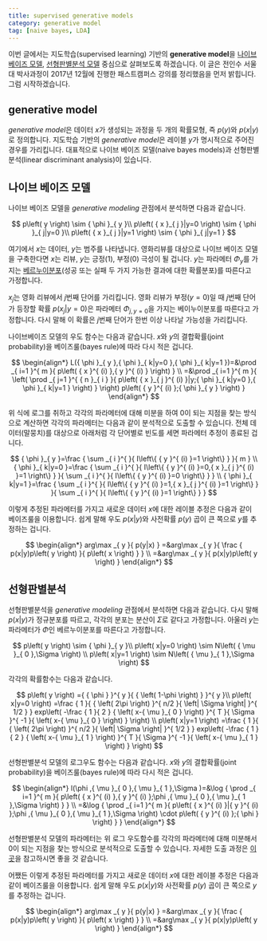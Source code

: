 ```yaml
---
title: supervised generative models 
category: generative model
tag: [naive bayes, LDA]
---
```


이번 글에서는 지도학습(supervised learning) 기반의 **generative model**을 [나이브 베이즈 모델](https://ratsgo.github.io/machine%20learning/2017/05/18/naive/), [선형판별분석 모델](https://ratsgo.github.io/machine%20learning/2017/03/21/LDA/) 중심으로 살펴보도록 하겠습니다. 이 글은 전인수 서울대 박사과정이 2017년 12월에 진행한 패스트캠퍼스 강의를 정리했음을 먼저 밝힙니다. 그럼 시작하겠습니다.





## generative model

*generative model*은 데이터 $x$가 생성되는 과정을 두 개의 확률모형, 즉 $p(y)$와 $p(x$\|$y)$로 정의합니다. 지도학습 기반의 *generative model*은 레이블 $y$가 명시적으로 주어진 경우를 가리킵니다. 대표적으로 나이브 베이즈 모델(naive bayes models)과 선형판별분석(linear discriminant analysis)이 있습니다.





## 나이브 베이즈 모델

나이브 베이즈 모델을 *generative modeling* 관점에서 분석하면 다음과 같습니다.


$$
p\left( y \right) \sim { \phi  }_{ y }\\ p\left( { x }_{ j }|y=0 \right) \sim { \phi  }_{ j|y=0 }\\ p\left( { x }_{ j }|y=1 \right) \sim { \phi  }_{ j|y=1 }
$$


여기에서 $x$는 데이터, $y$는 범주를 나타냅니다. 영화리뷰를 대상으로 나이브 베이즈 모델을 구축한다면 $x$는 리뷰, $y$는 긍정(1), 부정(0) 극성이 될 겁니다. $y$는 파라메터 $Φ_y$를 가지는 [베르누이분포](https://ratsgo.github.io/statistics/2017/09/21/prob/)(성공 또는 실패 두 가지 가능한 결과에 대한 확률분포)를 따른다고 가정합니다.

$x_j$는 영화 리뷰에서 $j$번째 단어를 가리킵니다. 영화 리뷰가 부정($y=0$)일 때 $j$번째 단어가 등장할 확률 $p(x_j$\|$y=0)$은 파라메터 $Φ_{j,y=0}$을 가지는 베이누이분포를 따른다고 가정합니다. 다시 말해 이 확률은 $j$번째 단어가 한번 이상 나타날 가능성을 가리킵니다. 

나이브베이즈 모델의 우도 함수는 다음과 같습니다. $x$와 $y$의 결합확률(joint probability)을 베이즈룰(bayes rule)에 따라 다시 적은 겁니다.


$$
\begin{align*}
L({ \phi  }_{ y },{ \phi  }_{ k|y=0 },{ \phi  }_{ k|y=1 })=&\prod _{ i=1 }^{ m }{ p\left( { x }^{ (i) },{ y }^{ (i) } \right)  } \\ =&\prod _{ i=1 }^{ m }{ \left( \prod _{ j=1 }^{ { n }_{ i } }{ p\left( { x }_{ j }^{ (i) }|y;{ \phi  }_{ k|y=0 },{ \phi  }_{ k|y=1 } \right)  }  \right) p\left( { y }^{ (i) };{ \phi  }_{ y } \right)  } 
\end{align*}
$$


위 식에 로그를 취하고 각각의 파라메터에 대해 미분을 하여 0이 되는 지점을 찾는 방식으로 계산하면 각각의 파라메터는 다음과 같이 분석적으로 도출할 수 있습니다. 전체 데이터(말뭉치)를 대상으로 아래처럼 각 단어별로 빈도를 세면 파라메터 추정이 종료된 겁니다.


$$
{ \phi  }_{ y }=\frac { \sum _{ i }^{  }{ I\left\{ { y }^{ (i) }=1 \right\}  }  }{ m } \\ { \phi  }_{ k|y=0 }=\frac { \sum _{ i }^{  }{ I\left\{ { y }^{ (i) }=0,{ x }_{ j }^{ (i) }=1 \right\}  }  }{ \sum _{ i }^{  }{ I\left\{ { y }^{ (i) }=0 \right\}  }  } \\ { \phi  }_{ k|y=1 }=\frac { \sum _{ i }^{  }{ I\left\{ { y }^{ (i) }=1,{ x }_{ j }^{ (i) }=1 \right\}  }  }{ \sum _{ i }^{  }{ I\left\{ { y }^{ (i) }=1 \right\}  }  } 
$$


이렇게 추정된 파라메터를 가지고 새로운 데이터 $x$에 대한 레이블 추정은 다음과 같이 베이즈룰을 이용합니다. 쉽게 말해 우도 $p(x$\|$y)$와 사전확률 $p(y)$ 곱이 큰 쪽으로 $y$를 추정하는 겁니다.


$$
\begin{align*}
arg\max _{ y }{ p(y|x) } =&arg\max _{ y }{ \frac { p(x|y)p\left( y \right)  }{ p\left( x \right)  }  } \\ =&arg\max _{ y }{ p(x|y)p\left( y \right)  } 
\end{align*}
$$




## 선형판별분석

선형판별분석을 *generative modeling* 관점에서 분석하면 다음과 같습니다. 다시 말해 $p(x$\|$y)$가 정규분포를 따르고, 각각의 분포는 분산이 $Σ$로 같다고 가정합니다. 아울러 $y$는 파라메터가 $Φ$인 베르누이분포를 따른다고 가정합니다.


$$
p\left( y \right) \sim { \phi  }_{ y }\\ p\left( x|y=0 \right) \sim N\left( { \mu  }_{ 0 },\Sigma  \right) \\ p\left( x|y=1 \right) \sim N\left( { \mu  }_{ 1 },\Sigma  \right)
$$

각각의 확률함수는 다음과 같습니다.



$$
p\left( y \right) ={ { \phi  } }^{ y }{ { \left( 1-\phi  \right)  } }^{ y }\\ p\left( x|y=0 \right) =\frac { 1 }{ { \left( 2\pi  \right)  }^{ n/2 }{ \left| \Sigma  \right|  }^{ 1/2 } } exp\left( -\frac { 1 }{ 2 } { \left( x-{ \mu  }_{ 0 } \right)  }^{ T }{ \Sigma  }^{ -1 }{ \left( x-{ \mu  }_{ 0 } \right)  } \right) \\ p\left( x|y=1 \right) =\frac { 1 }{ { \left( 2\pi  \right)  }^{ n/2 }{ \left| \Sigma  \right|  }^{ 1/2 } } exp\left( -\frac { 1 }{ 2 } { \left( x-{ \mu  }_{ 1 } \right)  }^{ T }{ \Sigma  }^{ -1 }{ \left( x-{ \mu  }_{ 1 } \right)  } \right)
$$

선형판별분석 모델의 로그우도 함수는 다음과 같습니다. $x$와 $y$의 결합확률(joint probability)을 베이즈룰(bayes rule)에 따라 다시 적은 겁니다.



$$
\begin{align*}
l(\phi ,{ \mu  }_{ 0 },{ \mu  }_{ 1 },\Sigma )=&\log { \prod _{ i=1 }^{ m }{ p\left( { x }^{ (i) },{ y }^{ (i) };\phi ,{ \mu  }_{ 0 },{ \mu  }_{ 1 },\Sigma  \right)  }  } \\ =&\log { \prod _{ i=1 }^{ m }{ p\left( { x }^{ (i) }|{ y }^{ (i) };\phi ,{ \mu  }_{ 0 },{ \mu  }_{ 1 },\Sigma  \right) \cdot p\left( { y }^{ (i) };{ \phi  } \right)  }  } 
\end{align*}
$$



선형판별분석 모델의 파라메터는 위 로그 우도함수를 각각의 파라메터에 대해 미분해서 0이 되는 지점을 찾는 방식으로 분석적으로 도출할 수 있습니다. 자세한 도출 과정은 [이곳](https://towardsdatascience.com/gaussian-discriminant-analysis-an-example-of-generative-learning-algorithms-2e336ba7aa5c)을 참고하시면 좋을 것 같습니다. 

어쨌든 이렇게 추정된 파라메터를 가지고 새로운 데이터 $x$에 대한 레이블 추정은 다음과 같이 베이즈룰을 이용합니다. 쉽게 말해 우도 $p(x$\|$y)$와 사전확률 $p(y)$ 곱이 큰 쪽으로 $y$를 추정하는 겁니다.


$$
\begin{align*}
arg\max _{ y }{ p(y|x) } =&arg\max _{ y }{ \frac { p(x|y)p\left( y \right)  }{ p\left( x \right)  }  } \\ =&arg\max _{ y }{ p(x|y)p\left( y \right)  } 
\end{align*}
$$


